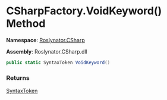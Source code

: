 # CSharpFactory\.VoidKeyword\(\) Method

**Namespace**: [Roslynator.CSharp](../../README.md)

**Assembly**: Roslynator\.CSharp\.dll

```csharp
public static SyntaxToken VoidKeyword()
```

### Returns

[SyntaxToken](https://docs.microsoft.com/en-us/dotnet/api/microsoft.codeanalysis.syntaxtoken)

